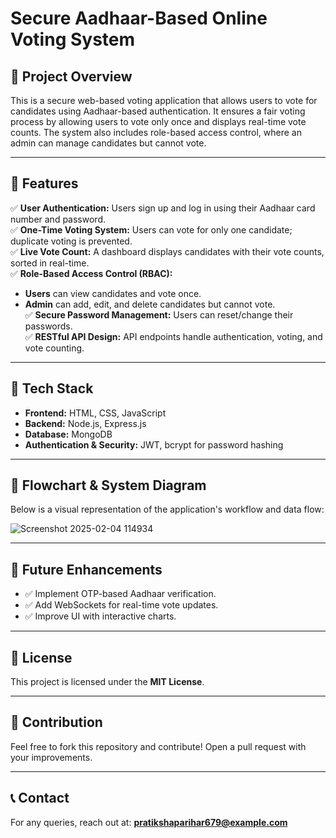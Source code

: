 # Secure Aadhaar-Based Online Voting System

## 📌 Project Overview
This is a secure web-based voting application that allows users to vote for candidates using Aadhaar-based authentication. It ensures a fair voting process by allowing users to vote only once and displays real-time vote counts. The system also includes role-based access control, where an admin can manage candidates but cannot vote.

---
## 🔹 Features
✅ **User Authentication:** Users sign up and log in using their Aadhaar card number and password.  
✅ **One-Time Voting System:** Users can vote for only one candidate; duplicate voting is prevented.  
✅ **Live Vote Count:** A dashboard displays candidates with their vote counts, sorted in real-time.  
✅ **Role-Based Access Control (RBAC):**  
   - **Users** can view candidates and vote once.  
   - **Admin** can add, edit, and delete candidates but cannot vote.  
✅ **Secure Password Management:** Users can reset/change their passwords.  
✅ **RESTful API Design:** API endpoints handle authentication, voting, and vote counting.  

---

## 🔹 Tech Stack
- **Frontend:** HTML, CSS, JavaScript  
- **Backend:** Node.js, Express.js  
- **Database:** MongoDB  
- **Authentication & Security:** JWT, bcrypt for password hashing  

---
## 🔹 Flowchart & System Diagram
Below is a visual representation of the application's workflow and data flow:

![Screenshot 2025-02-04 114934](https://github.com/user-attachments/assets/f1adb36c-96c2-4316-a0ec-bc07f8b792f5)

---
## 🔹 Future Enhancements
- ✅ Implement OTP-based Aadhaar verification.
- ✅ Add WebSockets for real-time vote updates.
- ✅ Improve UI with interactive charts.

---
## 📜 License
This project is licensed under the **MIT License**.

---

## 🤝 Contribution
Feel free to fork this repository and contribute! Open a pull request with your improvements.

---
## 📞 Contact
For any queries, reach out at: **pratikshaparihar679@example.com**



